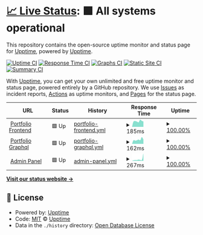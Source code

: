 # [📈 Live Status](https://demo.upptime.js.org): <!--live status--> **🟩 All systems operational**

This repository contains the open-source uptime monitor and status page for [Upptime](https://upptime.js.org), powered by [Upptime](https://github.com/upptime/upptime).

[![Uptime CI](https://github.com/zenith110/uptime/workflows/Uptime%20CI/badge.svg)](https://github.com/zenith110/uptime/actions?query=workflow%3A%22Uptime+CI%22)
[![Response Time CI](https://github.com/zenith110/uptime/workflows/Response%20Time%20CI/badge.svg)](https://github.com/zenith110/uptime/actions?query=workflow%3A%22Response+Time+CI%22)
[![Graphs CI](https://github.com/zenith110/uptime/workflows/Graphs%20CI/badge.svg)](https://github.com/zenith110/uptime/actions?query=workflow%3A%22Graphs+CI%22)
[![Static Site CI](https://github.com/zenith110/uptime/workflows/Static%20Site%20CI/badge.svg)](https://github.com/zenith110/uptime/actions?query=workflow%3A%22Static+Site+CI%22)
[![Summary CI](https://github.com/zenith110/uptime/workflows/Summary%20CI/badge.svg)](https://github.com/zenith110/uptime/actions?query=workflow%3A%22Summary+CI%22)

With [Upptime](https://upptime.js.org), you can get your own unlimited and free uptime monitor and status page, powered entirely by a GitHub repository. We use [Issues](https://github.com/upptime/upptime/issues) as incident reports, [Actions](https://github.com/zenith110/uptime/actions) as uptime monitors, and [Pages](https://demo.upptime.js.org) for the status page.

<!--start: status pages-->
<!-- This summary is generated by Upptime (https://github.com/upptime/upptime) -->
<!-- Do not edit this manually, your changes will be overwritten -->
<!-- prettier-ignore -->
| URL | Status | History | Response Time | Uptime |
| --- | ------ | ------- | ------------- | ------ |
| <img alt="" src="https://favicons.githubusercontent.com/www.abrahannevarez.dev" height="13"> [Portfolio Frontend](https://www.abrahannevarez.dev) | 🟩 Up | [portfolio-frontend.yml](https://github.com/zenith110/uptime/commits/HEAD/history/portfolio-frontend.yml) | <details><summary><img alt="Response time graph" src="./graphs/portfolio-frontend/response-time-week.png" height="20"> 185ms</summary><br><a href="https://status.abrahannevarez.dev/history/portfolio-frontend"><img alt="Response time 178" src="https://img.shields.io/endpoint?url=https%3A%2F%2Fraw.githubusercontent.com%2Fzenith110%2Fuptime%2FHEAD%2Fapi%2Fportfolio-frontend%2Fresponse-time.json"></a><br><a href="https://status.abrahannevarez.dev/history/portfolio-frontend"><img alt="24-hour response time 178" src="https://img.shields.io/endpoint?url=https%3A%2F%2Fraw.githubusercontent.com%2Fzenith110%2Fuptime%2FHEAD%2Fapi%2Fportfolio-frontend%2Fresponse-time-day.json"></a><br><a href="https://status.abrahannevarez.dev/history/portfolio-frontend"><img alt="7-day response time 185" src="https://img.shields.io/endpoint?url=https%3A%2F%2Fraw.githubusercontent.com%2Fzenith110%2Fuptime%2FHEAD%2Fapi%2Fportfolio-frontend%2Fresponse-time-week.json"></a><br><a href="https://status.abrahannevarez.dev/history/portfolio-frontend"><img alt="30-day response time 179" src="https://img.shields.io/endpoint?url=https%3A%2F%2Fraw.githubusercontent.com%2Fzenith110%2Fuptime%2FHEAD%2Fapi%2Fportfolio-frontend%2Fresponse-time-month.json"></a><br><a href="https://status.abrahannevarez.dev/history/portfolio-frontend"><img alt="1-year response time 178" src="https://img.shields.io/endpoint?url=https%3A%2F%2Fraw.githubusercontent.com%2Fzenith110%2Fuptime%2FHEAD%2Fapi%2Fportfolio-frontend%2Fresponse-time-year.json"></a></details> | <details><summary><a href="https://status.abrahannevarez.dev/history/portfolio-frontend">100.00%</a></summary><a href="https://status.abrahannevarez.dev/history/portfolio-frontend"><img alt="All-time uptime 99.87%" src="https://img.shields.io/endpoint?url=https%3A%2F%2Fraw.githubusercontent.com%2Fzenith110%2Fuptime%2FHEAD%2Fapi%2Fportfolio-frontend%2Fuptime.json"></a><br><a href="https://status.abrahannevarez.dev/history/portfolio-frontend"><img alt="24-hour uptime 100.00%" src="https://img.shields.io/endpoint?url=https%3A%2F%2Fraw.githubusercontent.com%2Fzenith110%2Fuptime%2FHEAD%2Fapi%2Fportfolio-frontend%2Fuptime-day.json"></a><br><a href="https://status.abrahannevarez.dev/history/portfolio-frontend"><img alt="7-day uptime 100.00%" src="https://img.shields.io/endpoint?url=https%3A%2F%2Fraw.githubusercontent.com%2Fzenith110%2Fuptime%2FHEAD%2Fapi%2Fportfolio-frontend%2Fuptime-week.json"></a><br><a href="https://status.abrahannevarez.dev/history/portfolio-frontend"><img alt="30-day uptime 99.57%" src="https://img.shields.io/endpoint?url=https%3A%2F%2Fraw.githubusercontent.com%2Fzenith110%2Fuptime%2FHEAD%2Fapi%2Fportfolio-frontend%2Fuptime-month.json"></a><br><a href="https://status.abrahannevarez.dev/history/portfolio-frontend"><img alt="1-year uptime 99.87%" src="https://img.shields.io/endpoint?url=https%3A%2F%2Fraw.githubusercontent.com%2Fzenith110%2Fuptime%2FHEAD%2Fapi%2Fportfolio-frontend%2Fuptime-year.json"></a></details>
| <img alt="" src="https://favicons.githubusercontent.com/graphql.abrahannevarez.dev" height="13"> [Portfolio Graphql](https://graphql.abrahannevarez.dev) | 🟩 Up | [portfolio-graphql.yml](https://github.com/zenith110/uptime/commits/HEAD/history/portfolio-graphql.yml) | <details><summary><img alt="Response time graph" src="./graphs/portfolio-graphql/response-time-week.png" height="20"> 162ms</summary><br><a href="https://status.abrahannevarez.dev/history/portfolio-graphql"><img alt="Response time 187" src="https://img.shields.io/endpoint?url=https%3A%2F%2Fraw.githubusercontent.com%2Fzenith110%2Fuptime%2FHEAD%2Fapi%2Fportfolio-graphql%2Fresponse-time.json"></a><br><a href="https://status.abrahannevarez.dev/history/portfolio-graphql"><img alt="24-hour response time 163" src="https://img.shields.io/endpoint?url=https%3A%2F%2Fraw.githubusercontent.com%2Fzenith110%2Fuptime%2FHEAD%2Fapi%2Fportfolio-graphql%2Fresponse-time-day.json"></a><br><a href="https://status.abrahannevarez.dev/history/portfolio-graphql"><img alt="7-day response time 162" src="https://img.shields.io/endpoint?url=https%3A%2F%2Fraw.githubusercontent.com%2Fzenith110%2Fuptime%2FHEAD%2Fapi%2Fportfolio-graphql%2Fresponse-time-week.json"></a><br><a href="https://status.abrahannevarez.dev/history/portfolio-graphql"><img alt="30-day response time 172" src="https://img.shields.io/endpoint?url=https%3A%2F%2Fraw.githubusercontent.com%2Fzenith110%2Fuptime%2FHEAD%2Fapi%2Fportfolio-graphql%2Fresponse-time-month.json"></a><br><a href="https://status.abrahannevarez.dev/history/portfolio-graphql"><img alt="1-year response time 187" src="https://img.shields.io/endpoint?url=https%3A%2F%2Fraw.githubusercontent.com%2Fzenith110%2Fuptime%2FHEAD%2Fapi%2Fportfolio-graphql%2Fresponse-time-year.json"></a></details> | <details><summary><a href="https://status.abrahannevarez.dev/history/portfolio-graphql">100.00%</a></summary><a href="https://status.abrahannevarez.dev/history/portfolio-graphql"><img alt="All-time uptime 99.87%" src="https://img.shields.io/endpoint?url=https%3A%2F%2Fraw.githubusercontent.com%2Fzenith110%2Fuptime%2FHEAD%2Fapi%2Fportfolio-graphql%2Fuptime.json"></a><br><a href="https://status.abrahannevarez.dev/history/portfolio-graphql"><img alt="24-hour uptime 100.00%" src="https://img.shields.io/endpoint?url=https%3A%2F%2Fraw.githubusercontent.com%2Fzenith110%2Fuptime%2FHEAD%2Fapi%2Fportfolio-graphql%2Fuptime-day.json"></a><br><a href="https://status.abrahannevarez.dev/history/portfolio-graphql"><img alt="7-day uptime 100.00%" src="https://img.shields.io/endpoint?url=https%3A%2F%2Fraw.githubusercontent.com%2Fzenith110%2Fuptime%2FHEAD%2Fapi%2Fportfolio-graphql%2Fuptime-week.json"></a><br><a href="https://status.abrahannevarez.dev/history/portfolio-graphql"><img alt="30-day uptime 99.57%" src="https://img.shields.io/endpoint?url=https%3A%2F%2Fraw.githubusercontent.com%2Fzenith110%2Fuptime%2FHEAD%2Fapi%2Fportfolio-graphql%2Fuptime-month.json"></a><br><a href="https://status.abrahannevarez.dev/history/portfolio-graphql"><img alt="1-year uptime 99.87%" src="https://img.shields.io/endpoint?url=https%3A%2F%2Fraw.githubusercontent.com%2Fzenith110%2Fuptime%2FHEAD%2Fapi%2Fportfolio-graphql%2Fuptime-year.json"></a></details>
| <img alt="" src="https://favicons.githubusercontent.com/admin.abrahannevarez.dev" height="13"> [Admin Panel](https://admin.abrahannevarez.dev/) | 🟩 Up | [admin-panel.yml](https://github.com/zenith110/uptime/commits/HEAD/history/admin-panel.yml) | <details><summary><img alt="Response time graph" src="./graphs/admin-panel/response-time-week.png" height="20"> 267ms</summary><br><a href="https://status.abrahannevarez.dev/history/admin-panel"><img alt="Response time 176" src="https://img.shields.io/endpoint?url=https%3A%2F%2Fraw.githubusercontent.com%2Fzenith110%2Fuptime%2FHEAD%2Fapi%2Fadmin-panel%2Fresponse-time.json"></a><br><a href="https://status.abrahannevarez.dev/history/admin-panel"><img alt="24-hour response time 1147" src="https://img.shields.io/endpoint?url=https%3A%2F%2Fraw.githubusercontent.com%2Fzenith110%2Fuptime%2FHEAD%2Fapi%2Fadmin-panel%2Fresponse-time-day.json"></a><br><a href="https://status.abrahannevarez.dev/history/admin-panel"><img alt="7-day response time 267" src="https://img.shields.io/endpoint?url=https%3A%2F%2Fraw.githubusercontent.com%2Fzenith110%2Fuptime%2FHEAD%2Fapi%2Fadmin-panel%2Fresponse-time-week.json"></a><br><a href="https://status.abrahannevarez.dev/history/admin-panel"><img alt="30-day response time 156" src="https://img.shields.io/endpoint?url=https%3A%2F%2Fraw.githubusercontent.com%2Fzenith110%2Fuptime%2FHEAD%2Fapi%2Fadmin-panel%2Fresponse-time-month.json"></a><br><a href="https://status.abrahannevarez.dev/history/admin-panel"><img alt="1-year response time 176" src="https://img.shields.io/endpoint?url=https%3A%2F%2Fraw.githubusercontent.com%2Fzenith110%2Fuptime%2FHEAD%2Fapi%2Fadmin-panel%2Fresponse-time-year.json"></a></details> | <details><summary><a href="https://status.abrahannevarez.dev/history/admin-panel">100.00%</a></summary><a href="https://status.abrahannevarez.dev/history/admin-panel"><img alt="All-time uptime 100.00%" src="https://img.shields.io/endpoint?url=https%3A%2F%2Fraw.githubusercontent.com%2Fzenith110%2Fuptime%2FHEAD%2Fapi%2Fadmin-panel%2Fuptime.json"></a><br><a href="https://status.abrahannevarez.dev/history/admin-panel"><img alt="24-hour uptime 100.00%" src="https://img.shields.io/endpoint?url=https%3A%2F%2Fraw.githubusercontent.com%2Fzenith110%2Fuptime%2FHEAD%2Fapi%2Fadmin-panel%2Fuptime-day.json"></a><br><a href="https://status.abrahannevarez.dev/history/admin-panel"><img alt="7-day uptime 100.00%" src="https://img.shields.io/endpoint?url=https%3A%2F%2Fraw.githubusercontent.com%2Fzenith110%2Fuptime%2FHEAD%2Fapi%2Fadmin-panel%2Fuptime-week.json"></a><br><a href="https://status.abrahannevarez.dev/history/admin-panel"><img alt="30-day uptime 100.00%" src="https://img.shields.io/endpoint?url=https%3A%2F%2Fraw.githubusercontent.com%2Fzenith110%2Fuptime%2FHEAD%2Fapi%2Fadmin-panel%2Fuptime-month.json"></a><br><a href="https://status.abrahannevarez.dev/history/admin-panel"><img alt="1-year uptime 100.00%" src="https://img.shields.io/endpoint?url=https%3A%2F%2Fraw.githubusercontent.com%2Fzenith110%2Fuptime%2FHEAD%2Fapi%2Fadmin-panel%2Fuptime-year.json"></a></details>

<!--end: status pages-->

[**Visit our status website →**](https://demo.upptime.js.org)

## 📄 License

- Powered by: [Upptime](https://github.com/upptime/upptime)
- Code: [MIT](./LICENSE) © [Upptime](https://upptime.js.org)
- Data in the `./history` directory: [Open Database License](https://opendatacommons.org/licenses/odbl/1-0/)

